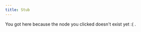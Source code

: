 ```yaml
---
title: Stub
---
```


You got here because the node you clicked doesn't exist yet :( .





[//begin]: # "Autogenerated link references for markdown compatibility"
[reverse-engineering-games]: .././bubbles/stub "reverse-engineering-games"
[phosphenes]: .././bubbles/stub "phosphenes"
[imagine-24-balls]: .././bubbles/stub "imagine-24-balls"
[video-the-paradox-of-rules-in-games-and-life]: .././bubbles/stub "video-the-paradox-of-rules-in-games-and-life"
[connectome]: .././bubbles/stub "connectome"
[burden-of-proof.md]: .././bubbles/stub "burden-of-proof.md"
[intuitive-physics]: .././bubbles/stub "intuitive-physics"
[text-i-have-no-mouth-and-i-must-scream]: .././bubbles/stub "text-i-have-no-mouth-and-i-must-scream"
[building-before-knowing]: .././bubbles/stub "building-before-knowing"
[primary-visual-cortex]: .././bubbles/stub "primary-visual-cortex"
[wayward]: .././bubbles/stub "wayward"
[inferotemporal-cortex]: .././bubbles/stub "inferotemporal-cortex"
[text-horizonte-de-sucesos]: .././bubbles/stub "text-horizonte-de-sucesos"
[computation]: .././bubbles/stub "computation"
[you-research-what-strikes-you-deeply]: .././bubbles/stub "you-research-what-strikes-you-deeply"
[//end]: # "Autogenerated link references"

